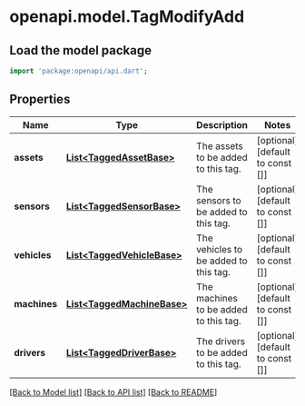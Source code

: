# openapi.model.TagModifyAdd

## Load the model package
```dart
import 'package:openapi/api.dart';
```

## Properties
Name | Type | Description | Notes
------------ | ------------- | ------------- | -------------
**assets** | [**List&lt;TaggedAssetBase&gt;**](TaggedAssetBase.md) | The assets to be added to this tag. | [optional] [default to const []]
**sensors** | [**List&lt;TaggedSensorBase&gt;**](TaggedSensorBase.md) | The sensors to be added to this tag. | [optional] [default to const []]
**vehicles** | [**List&lt;TaggedVehicleBase&gt;**](TaggedVehicleBase.md) | The vehicles to be added to this tag. | [optional] [default to const []]
**machines** | [**List&lt;TaggedMachineBase&gt;**](TaggedMachineBase.md) | The machines to be added to this tag. | [optional] [default to const []]
**drivers** | [**List&lt;TaggedDriverBase&gt;**](TaggedDriverBase.md) | The drivers to be added to this tag. | [optional] [default to const []]

[[Back to Model list]](../README.md#documentation-for-models) [[Back to API list]](../README.md#documentation-for-api-endpoints) [[Back to README]](../README.md)


